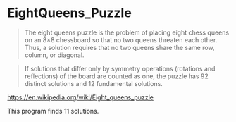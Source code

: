 # EightQueens_Puzzle

>The eight queens puzzle is the problem of placing eight chess queens on an 8×8 chessboard so that no two queens threaten each other. Thus, a solution requires that no two queens share the same row, column, or diagonal.

>If solutions that differ only by symmetry operations (rotations and reflections) of the board are counted as one, the puzzle has 92 distinct solutions and 12 fundamental solutions.

https://en.wikipedia.org/wiki/Eight_queens_puzzle

This program finds 11 solutions.
